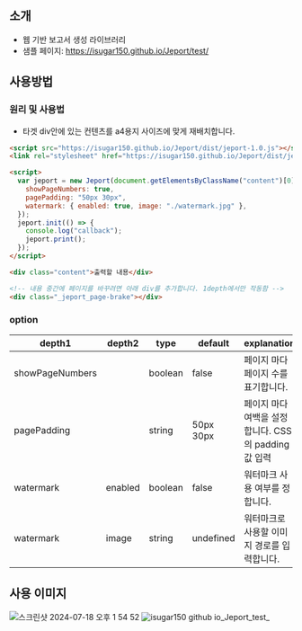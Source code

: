 ## 소개

- 웹 기반 보고서 생성 라이브러리
- 샘플 페이지: https://isugar150.github.io/Jeport/test/

## 사용방법

### 원리 및 사용법

- 타겟 div안에 있는 컨텐츠를 a4용지 사이즈에 맞게 재배치합니다.

```html
<script src="https://isugar150.github.io/Jeport/dist/jeport-1.0.js"></script>
<link rel="stylesheet" href="https://isugar150.github.io/Jeport/dist/jeport-1.0.css" />

<script>
  var jeport = new Jeport(document.getElementsByClassName("content")[0], {
    showPageNumbers: true,
    pagePadding: "50px 30px",
    watermark: { enabled: true, image: "./watermark.jpg" },
  });
  jeport.init(() => {
    console.log("callback");
    jeport.print();
  });
</script>

<div class="content">출력할 내용</div>
```

```html
<!-- 내용 중간에 페이지를 바꾸려면 아래 div를 추가합니다. 1depth에서만 작동함 -->
<div class="_jeport_page-brake"></div>
```

### option

| depth1          | depth2  | type    | default   | explanation                                         |
| --------------- | ------- | ------- | --------- | --------------------------------------------------- |
| showPageNumbers |         | boolean | false     | 페이지 마다 페이지 수를 표기합니다.                 |
| pagePadding     |         | string  | 50px 30px | 페이지 마다 여백을 설정합니다. CSS의 padding값 입력 |
| watermark       | enabled | boolean | false     | 워터마크 사용 여부를 정합니다.                      |
| watermark       | image   | string  | undefined | 워터마크로 사용할 이미지 경로를 입력합니다.         |

## 사용 이미지

![스크린샷 2024-07-18 오후 1 54 52](https://github.com/user-attachments/assets/bd726f77-c3ec-46e9-8a40-98266cc5b74f)
![isugar150 github io_Jeport_test_](https://github.com/user-attachments/assets/705109de-7b22-4257-ab01-a2c49e2140f4)
